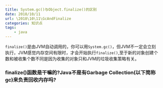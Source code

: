 ```yaml
---
title: System.gc()与Object.finalize()的区别
date: 2018/10/11
url: \2018\10\11\GcAndFinalize
categories: 知识点
tags: 
	- java
---
```

 <meta name="referrer" content="no-referrer" />

`finalize()`是由JVM自动调用的，你可以用`System.gc()`，但JVM不一定会立刻执行，JVM感觉内存空间有限时，才会开始执行`finalize()`,至于新的对象创建个数和被收集个数不同是因为收集的对象只和JVM的垃圾收集策略有关。
<!-- more -->

### finalize()函数是干嘛的?Java不是有Garbage Collection(以下简称gc)来负责回收内存吗?

